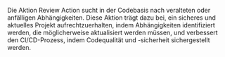 Die Aktion Review Action sucht in der Codebasis nach veralteten oder anfälligen Abhängigkeiten. Diese Aktion trägt dazu bei, ein sicheres und aktuelles Projekt aufrechtzuerhalten, indem Abhängigkeiten identifiziert werden, die möglicherweise aktualisiert werden müssen, und verbessert den CI/CD-Prozess, indem Codequalität und -sicherheit sichergestellt werden.
